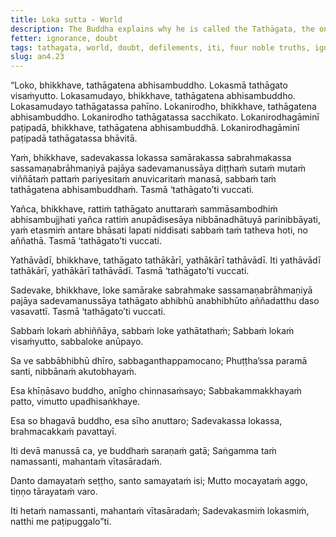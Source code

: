 ```yaml
---
title: Loka sutta - World
description: The Buddha explains why he is called the Tathāgata, the one who has fully comprehended the world, its arising, cessation, and the path leading to its cessation.
fetter: ignorance, doubt
tags: tathagata, world, doubt, defilements, iti, four noble truths, ignorance, doubt
slug: an4.23
---
```


“Loko, bhikkhave, tathāgatena abhisambuddho. Lokasmā tathāgato visaṁyutto. Lokasamudayo, bhikkhave, tathāgatena abhisambuddho. Lokasamudayo tathāgatassa pahīno. Lokanirodho, bhikkhave, tathāgatena abhisambuddho. Lokanirodho tathāgatassa sacchikato. Lokanirodhagāminī paṭipadā, bhikkhave, tathāgatena abhisambuddhā. Lokanirodhagāminī paṭipadā tathāgatassa bhāvitā.

Yaṁ, bhikkhave, sadevakassa lokassa samārakassa sabrahmakassa sassamaṇabrāhmaṇiyā pajāya sadevamanussāya diṭṭhaṁ sutaṁ mutaṁ viññātaṁ pattaṁ pariyesitaṁ anuvicaritaṁ manasā, sabbaṁ taṁ tathāgatena abhisambuddhaṁ. Tasmā ‘tathāgato’ti vuccati.

Yañca, bhikkhave, rattiṁ tathāgato anuttaraṁ sammāsambodhiṁ abhisambujjhati yañca rattiṁ anupādisesāya nibbānadhātuyā parinibbāyati, yaṁ etasmiṁ antare bhāsati lapati niddisati sabbaṁ taṁ tatheva hoti, no aññathā. Tasmā ‘tathāgato’ti vuccati.

Yathāvādī, bhikkhave, tathāgato tathākārī, yathākārī tathāvādī. Iti yathāvādī tathākārī, yathākārī tathāvādī. Tasmā ‘tathāgato’ti vuccati.

Sadevake, bhikkhave, loke samārake sabrahmake sassamaṇabrāhmaṇiyā pajāya sadevamanussāya tathāgato abhibhū anabhibhūto aññadatthu daso vasavattī. Tasmā ‘tathāgato’ti vuccati.

Sabbaṁ lokaṁ abhiññāya,
sabbaṁ loke yathātathaṁ;
Sabbaṁ lokaṁ visaṁyutto,
sabbaloke anūpayo.

Sa ve sabbābhibhū dhīro,
sabbaganthappamocano;
Phuṭṭha’ssa paramā santi,
nibbānaṁ akutobhayaṁ.

Esa khīṇāsavo buddho,
anīgho chinnasaṁsayo;
Sabbakammakkhayaṁ patto,
vimutto upadhisaṅkhaye.

Esa so bhagavā buddho,
esa sīho anuttaro;
Sadevakassa lokassa,
brahmacakkaṁ pavattayī.

Iti devā manussā ca,
ye buddhaṁ saraṇaṁ gatā;
Saṅgamma taṁ namassanti,
mahantaṁ vītasāradaṁ.

Danto damayataṁ seṭṭho,
santo samayataṁ isi;
Mutto mocayataṁ aggo,
tiṇṇo tārayataṁ varo.

Iti hetaṁ namassanti,
mahantaṁ vītasāradaṁ;
Sadevakasmiṁ lokasmiṁ,
natthi me paṭipuggalo”ti.
